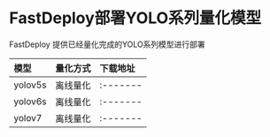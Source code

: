 # FastDeploy部署YOLO系列量化模型

FastDeploy 提供已经量化完成的YOLO系列模型进行部署

| 模型 | 量化方式 | 下载地址 |
| :--- | :--- | :------- |
| yolov5s | 离线量化 | :------- |
| yolov6s | 离线量化 | :------- |
| yolov7 | 离线量化 | :------- |  
